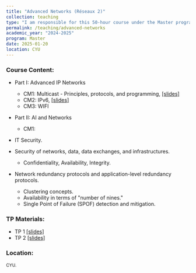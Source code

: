 ```yaml
---
title: "Advanced Networks (Réseaux 2)"
collection: teaching
type: "I am responsible for this 50-hour course under the Master program in Intelligent and Communicating Systems."
permalink: /teaching/advanced-networks
academic_year: "2024-2025"
program: Master
date: 2025-01-20
location: CYU
---
```


### Course Content:
- Part I: Advanced IP Networks
  - CM1: Multicast - Principles, protocols, and programming, [[slides]](https://evesiphus.github.io/assets/teaching/Reseaux2/R%C3%A9ceaux2_CM1.pdf)
  - CM2: IPv6, [[slides]](https://evesiphus.github.io/assets/teaching/Reseaux2/R%C3%A9ceaux2_CM2.pdf)
  - CM3: WIFI
- Part II: AI and Networks
  - CM1:
     
- IT Security.
- Security of networks, data, data exchanges, and infrastructures.
  - Confidentiality, Availability, Integrity.
- Network redundancy protocols and application-level redundancy protocols.
  - Clustering concepts.
  - Availability in terms of "number of nines."
  - Single Point of Failure (SPOF) detection and mitigation.
 
### TP Materials:
- TP 1 [[slides]](https://evesiphus.github.io/assets/teaching/Reseaux2/R%C3%A9ceaux2_TP1.pdf)
- TP 2 [[slides]](https://evesiphus.github.io/assets/teaching/Reseaux2/R%C3%A9ceaux2_TP2.pdf)

### Location:
<span style="font-size: smaller;"> CYU.</span>



